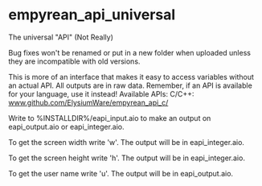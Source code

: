 empyrean_api_universal
======================

The universal "API" (Not Really)

Bug fixes won't be renamed or put in a new folder when uploaded unless they are incompatible with old versions.

This is more of an interface that makes it easy to access variables without an actual API.
All outputs are in raw data.
Remember, if an API is available for your language, use it instead!
Available APIs:
C/C++: www.github.com/ElysiumWare/empyrean_api_c/

Write to %INSTALLDIR%/eapi_input.aio to make an output on eapi_output.aio or eapi_integer.aio.

To get the screen width write 'w'. The output will be in eapi_integer.aio.

To get the screen height write 'h'. The output will be in eapi_integer.aio.

To get the user name write 'u'. The output will be in eapi_output.aio.